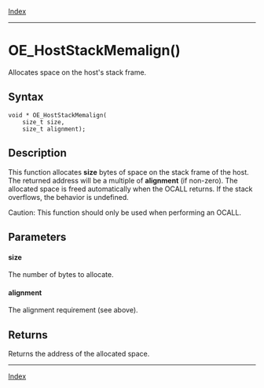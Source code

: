 [Index](index.md)

---
# OE_HostStackMemalign()

Allocates space on the host's stack frame.

## Syntax

    void * OE_HostStackMemalign(
        size_t size,
        size_t alignment);
## Description 

This function allocates **size** bytes of space on the stack frame of the host. The returned address will be a multiple of **alignment** (if non-zero). The allocated space is freed automatically when the OCALL returns. If the stack overflows, the behavior is undefined.

Caution: This function should only be used when performing an OCALL.



## Parameters

#### size

The number of bytes to allocate.

#### alignment

The alignment requirement (see above).

## Returns

Returns the address of the allocated space.

---
[Index](index.md)

